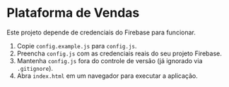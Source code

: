 # Plataforma de Vendas

Este projeto depende de credenciais do Firebase para funcionar.

1. Copie `config.example.js` para `config.js`.
2. Preencha `config.js` com as credenciais reais do seu projeto Firebase.
3. Mantenha `config.js` fora do controle de versão (já ignorado via `.gitignore`).
4. Abra `index.html` em um navegador para executar a aplicação.
